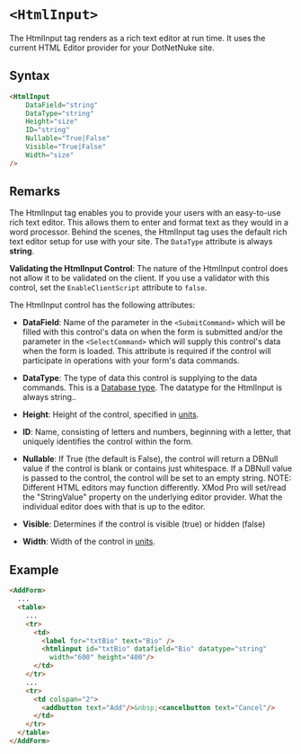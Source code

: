 # `<HtmlInput>`

The HtmlInput tag renders as a rich text editor at run time. It uses the current HTML Editor provider for your DotNetNuke site.

## Syntax
```html
<HtmlInput 
    DataField="string" 
    DataType="string"
    Height="size" 
    ID="string" 
    Nullable="True|False"
    Visible="True|False" 
    Width="size"
/> 
```

## Remarks

The HtmlInput tag enables you to provide your users with an easy-to-use rich text editor. This allows them to enter and format text as they would in a word processor. Behind the scenes, the HtmlInput tag uses the default rich text editor setup for use with your site. The `DataType` attribute is always **string**.

**Validating the HtmlInput Control**: The nature of the HtmlInput control does not allow it to be validated on the client. If you use a validator with this control, set the `EnableClientScript` attribute to `false`.

The HtmlInput control has the following attributes:

*   **DataField**: Name of the parameter in the `<SubmitCommand>` which will be filled with this control's data on when the form is submitted and/or the parameter in the `<SelectCommand>` which will supply this control's data when the form is loaded. This attribute is required if the control will participate in operations with your form's data commands.
*   **DataType**: The type of data this control is supplying to the data commands. This is a [Database type](../data-types.md). The datatype for the HtmlInput is always string..  

*   **Height**: Height of the control, specified in [units](../unit-types.md).
*   **ID**: Name, consisting of letters and numbers, beginning with a letter, that uniquely identifies the control within the form.
*   **Nullable**: If True (the default is False), the control will return a DBNull value if the control is blank or contains just whitespace. If a DBNull value is passed to the control, the control will be set to an empty string. NOTE: Different HTML editors may function differently. XMod Pro will set/read the "StringValue" property on the underlying editor provider. What the individual editor does with that is up to the editor.
*   **Visible**: Determines if the control is visible (true) or hidden (false)
*   **Width**: Width of the control in [units](../unit-types.md).



## Example
```html {8-9}
<AddForm>
  ...
  <table>
    ...
    <tr>
      <td>
        <label for="txtBio" text="Bio" /> 
        <htmlinput id="txtBio" datafield="Bio" datatype="string" 
          width="600" height="400"/>
      </td>
    </tr>
    ...
    <tr>
      <td colspan="2">
        <addbutton text="Add"/>&nbsp;<cancelbutton text="Cancel"/>
      </td>
    </tr>
  </table>
</AddForm>
```
